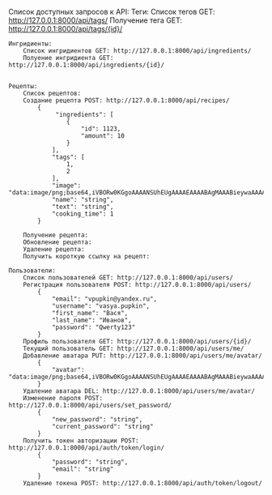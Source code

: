 Список доступных запросов к API:
    Теги:
        Список тегов GET: http://127.0.0.1:8000/api/tags/
        Получение тега GET: http://127.0.0.1:8000/api/tags/{id}/

    Ингридиенты:
        Список ингридиентов GET: http://127.0.0.1:8000/api/ingredients/
        Полуение ингридиента GET: http://127.0.0.1:8000/api/ingredients/{id}/


    Рецепты:
        Список рецептов:
        Создание рецепта POST: http://127.0.0.1:8000/api/recipes/
            {
                 "ingredients": [
                    {
                        "id": 1123,
                        "amount": 10
                    }
                ],
                "tags": [
                    1,
                    2
                ],
                "image": "data:image/png;base64,iVBORw0KGgoAAAANSUhEUgAAAAEAAAABAgMAAABieywaAAAACVBMVEUAAAD///9fX1/S0ecCAAAACXBIWXMAAA7EAAAOxAGVKw4bAAAACklEQVQImWNoAAAAggCByxOyYQAAAABJRU5ErkJggg==",
                "name": "string",
                "text": "string",
                "cooking_time": 1
            }

        Получение рецепта:
        Обновление рецепта:
        Удаление рецепта:
        Получить короткую ссылку на рецепт:

    Пользователи:
        Список пользователей GET: http://127.0.0.1:8000/api/users/
        Регистрация пользователя POST: http://127.0.0.1:8000/api/users/
            {
                "email": "vpupkin@yandex.ru",
                "username": "vasya.pupkin",
                "first_name": "Вася",
                "last_name": "Иванов",
                "password": "Qwerty123"
            }
        Профиль пользователя GET: http://127.0.0.1:8000/api/users/{id}/
        Текущий пользователь GET: http://127.0.0.1:8000/api/users/me/
        Добавление аватара PUT: http://127.0.0.1:8000/api/users/me/avatar/
            {
                "avatar": "data:image/png;base64,iVBORw0KGgoAAAANSUhEUgAAAAEAAAABAgMAAABieywaAAAACVBMVEUAAAD///9fX1/S0ecCAAAACXBIWXMAAA7EAAAOxAGVKw4bAAAACklEQVQImWNoAAAAggCByxOyYQAAAABJRU5ErkJggg=="
            }
        Удаление аватара DEL: http://127.0.0.1:8000/api/users/me/avatar/
        Изменение пароля POST: http://127.0.0.1:8000/api/users/set_password/
            {
                "new_password": "string",
                "current_password": "string"
            }
        Получить токен авторизации POST: http://127.0.0.1:8000/api/auth/token/login/
            {
                "password": "string",
                "email": "string"
            }
        Удаление токена POST: http://127.0.0.1:8000/api/auth/token/logout/